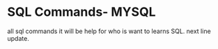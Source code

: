 # SQL Commands- MYSQL
 all sql commands
it will be help for who is want to learns SQL.
next line update.
